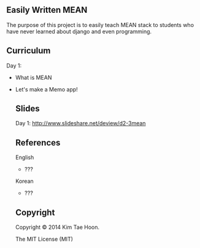 
Easily Written MEAN
-------------------

The purpose of this project is to easily teach MEAN stack to students who have never learned about django and even programming.


Curriculum
----------

Day 1:

- What is MEAN
- Let's make a Memo app!

  Slides
  ------

  Day 1: http://www.slideshare.net/deview/d2-3mean


  References
  ----------

  English

  - ???

  Korean

  - ???


  Copyright
  ---------

  Copyright © 2014 Kim Tae Hoon.

  The MIT License (MIT)

